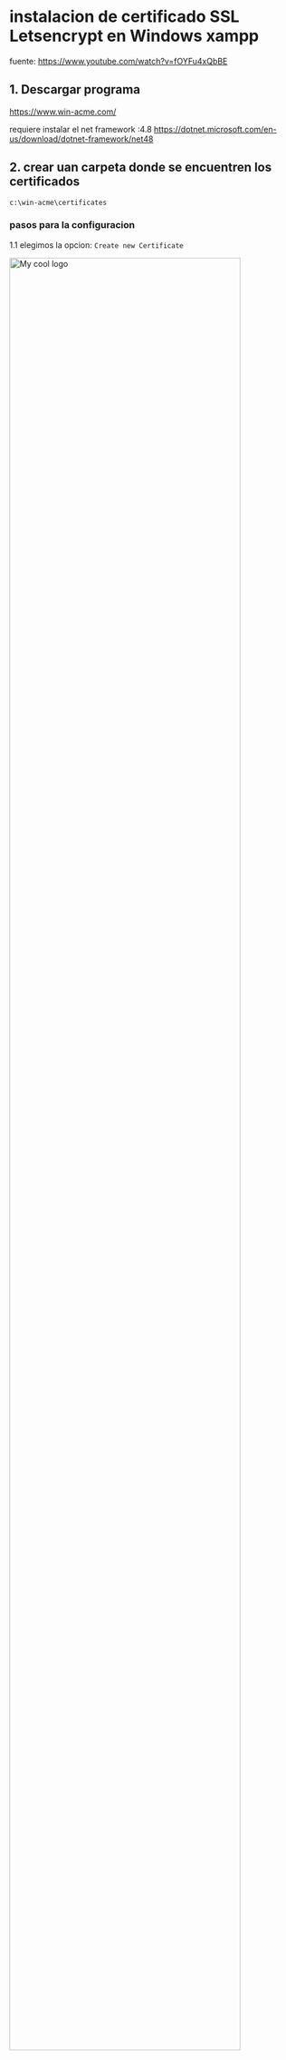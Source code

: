 # instalacion de certificado SSL Letsencrypt en Windows xampp

fuente: https://www.youtube.com/watch?v=fOYFu4xQbBE


## 1. Descargar programa
https://www.win-acme.com/

requiere instalar el net framework :4.8
https://dotnet.microsoft.com/en-us/download/dotnet-framework/net48


## 2. crear uan  carpeta donde  se encuentren los certificados
`c:\win-acme\certificates`

### pasos para la configuracion

1.1  elegimos la opcion: `Create new Certificate`

<img width="90%" src="https://i.imgur.com/eQPBQf0.png" alt="My cool logo"/>

-- --
1.2  elegimos la opcion: `Manuality input host names`

<img width="90%" src="https://i.imgur.com/krTUy7t.png" alt="My cool logo"/>

-- --

1.3  Ingresamos el dominio: `eventos.eucim.es`

<img width="90%" src="https://i.imgur.com/2qpIH4d.png" alt="My cool logo"/>

-- --

1.4  elegimos la opcion: `Host the validation files from memory`

<img width="90%" src="https://i.imgur.com/tWfxBGK.png" alt="My cool logo"/>

-- --

1.5 Elegimos el tipo de certificado `Standar RSA key pair`

<img width="90%" src="https://i.imgur.com/ABv9hX6.png" alt="My cool logo"/>

-- --

1.6 Elegiremos el tipo  de servidor: `Apache`

<img width="90%" src="https://i.imgur.com/yWnPFLi.png" alt="My cool logo"/>

Puede Aparecer

<img width="90%" src="https://i.imgur.com/djyYHRL.png" alt="My cool logo"/>

-- --

Tambien puede Pedirte 

<img width="90%" src="https://i.imgur.com/XiTbB2T.png" alt="My cool logo"/>

-- --



-- --

1.7 elegimos la ruta donde se guardaran los certificados: `c:\win-acme\certificates`

<img width="90%" src="https://i.imgur.com/Fja9oFp.png" alt="My cool logo"/>

-- --

1.8  opcion  no adiconal

<img width="90%" src="https://i.imgur.com/3jHoQsc.png" alt="My cool logo"/>

-- --

1.9 No agregar extra  instalaicon

<img width="90%" src="https://i.imgur.com/4VjfTix.png" alt="My cool logo"/>

-- --

1.10 Opcional Nos dira si queremos actualizar la tarea de windows

<img width="90%" src="https://i.imgur.com/Ul28GhK.png" alt="My cool logo"/>

-- --

1.11 Nos dira  siq ueremos ejecutar las actualizacion con un suario especifico le Diremos que no

<img width="90%" src="https://i.imgur.com/CiGHEuH.png" alt="My cool logo"/>

-- --

1.12 Ya veremos  creados los certificados en la carpeta

<img width="90%" src="https://i.imgur.com/Xxx2Da4.png" alt="My cool logo"/>
-- --


## 3. configurar el virtual host del xampp
los  fichero  ubicacos  en `D:\wamp\bin\apache\apache2.4.9\conf\extra\vhost`


<img width="90%" src="https://i.imgur.com/T7EgKlq.png" alt="My cool logo"/>

-- --


<img width="90%" src="https://i.imgur.com/kVHobDL.png" alt="My cool logo"/>

-- --


```shell
<VirtualHost eventos.eucim.es:443>
ServerAdmin jim@masteraula.com
ServerName 	eventos.eucim.es
RewriteEngine On
# Redirect to the correct domain name
DocumentRoot "D:/wamp/www/eventos.eucim.es"
 
SSLEngine on
	SSLCertificateFile "c:\win-acme\certificates\eventos.eucim.es-chain.pem"
	SSLCertificateKeyFile "c:\win-acme\certificates\eventos.eucim.es-key.pem"
</VirtualHost>
```
